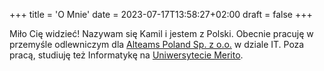 +++
title = 'O Mnie'
date = 2023-07-17T13:58:27+02:00
draft = false
+++

Miło Cię widzieć! Nazywam się Kamil i jestem z Polski. Obecnie pracuję w przemyśle odlewniczym dla [Alteams Poland Sp. z o.o.](https://www.alteams.com/?lang=pl) w dziale IT. Poza pracą, studiuję też Informatykę na [Uniwersytecie Merito](https://www.merito.pl).
